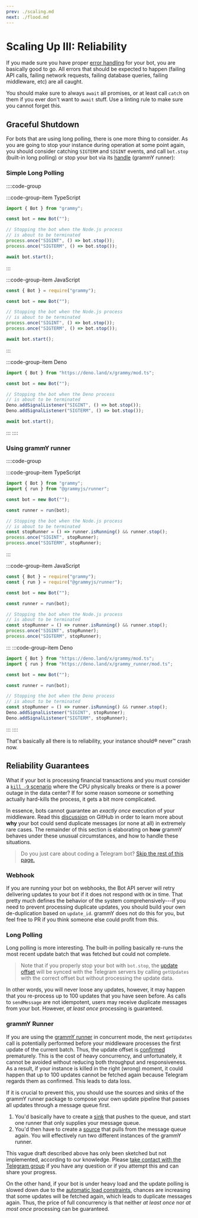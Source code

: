 ```yaml
---
prev: ./scaling.md
next: ./flood.md
---
```


# Scaling Up III: Reliability

If you made sure you have proper [error handling](../guide/errors.md) for your bot, you are basically good to go.
All errors that should be expected to happen (failing API calls, failing network requests, failing database queries, failing middleware, etc) are all caught.

You should make sure to always `await` all promises, or at least call `catch` on them if you ever don't want to `await` stuff.
Use a linting rule to make sure you cannot forget this.

## Graceful Shutdown

For bots that are using long polling, there is one more thing to consider.
As you are going to stop your instance during operation at some point again, you should consider catching `SIGTERM` and `SIGINT` events, and call `bot.stop` (built-in long polling) or stop your bot via its [handle](https://deno.land/x/grammy_runner/mod.ts?s=RunnerHandle#prop_stop) (grammY runner):

### Simple Long Polling

::::code-group

:::code-group-item TypeScript

```ts
import { Bot } from "grammy";

const bot = new Bot("");

// Stopping the bot when the Node.js process
// is about to be terminated
process.once("SIGINT", () => bot.stop());
process.once("SIGTERM", () => bot.stop());

await bot.start();
```

:::

:::code-group-item JavaScript

```js
const { Bot } = require("grammy");

const bot = new Bot("");

// Stopping the bot when the Node.js process
// is about to be terminated
process.once("SIGINT", () => bot.stop());
process.once("SIGTERM", () => bot.stop());

await bot.start();
```

:::

:::code-group-item Deno

```ts
import { Bot } from "https://deno.land/x/grammy/mod.ts";

const bot = new Bot("");

// Stopping the bot when the Deno process
// is about to be terminated
Deno.addSignalListener("SIGINT", () => bot.stop());
Deno.addSignalListener("SIGTERM", () => bot.stop());

await bot.start();
```

:::
::::

### Using grammY runner

::::code-group

:::code-group-item TypeScript

```ts
import { Bot } from "grammy";
import { run } from "@grammyjs/runner";

const bot = new Bot("");

const runner = run(bot);

// Stopping the bot when the Node.js process
// is about to be terminated
const stopRunner = () => runner.isRunning() && runner.stop();
process.once("SIGINT", stopRunner);
process.once("SIGTERM", stopRunner);
```

:::

:::code-group-item JavaScript

```js
const { Bot } = require("grammy");
const { run } = require("@grammyjs/runner");

const bot = new Bot("");

const runner = run(bot);

// Stopping the bot when the Node.js process
// is about to be terminated
const stopRunner = () => runner.isRunning() && runner.stop();
process.once("SIGINT", stopRunner);
process.once("SIGTERM", stopRunner);
```

:::
:::code-group-item Deno

```ts
import { Bot } from "https://deno.land/x/grammy/mod.ts";
import { run } from "https://deno.land/x/grammy_runner/mod.ts";

const bot = new Bot("");

const runner = run(bot);

// Stopping the bot when the Deno process
// is about to be terminated
const stopRunner = () => runner.isRunning() && runner.stop();
Deno.addSignalListener("SIGINT", stopRunner);
Deno.addSignalListener("SIGTERM", stopRunner);
```

:::
::::

That's basically all there is to reliability, your instance should:registered: never:tm: crash now.

## Reliability Guarantees

What if your bot is processing financial transactions and you must consider a [`kill -9` scenario](https://stackoverflow.com/questions/43724467/what-is-the-difference-between-kill-and-kill-9) where the CPU physically breaks or there is a power outage in the data center?
If for some reason someone or something actually hard-kills the process, it gets a bit more complicated.

In essence, bots cannot guarantee an _exactly once_ execution of your middleware.
Read this [discussion](https://github.com/tdlib/telegram-bot-api/issues/126) on GitHub in order to learn more about **why** your bot could send duplicate messages (or none at all) in extremely rare cases.
The remainder of this section is elaborating on **how** grammY behaves under these unusual circumstances, and how to handle these situations.

> Do you just care about coding a Telegram bot? [Skip the rest of this page.](./flood.md)

### Webhook

If you are running your bot on webhooks, the Bot API server will retry delivering updates to your bot if it does not respond with `OK` in time.
That pretty much defines the behavior of the system comprehensively---if you need to prevent processing duplicate updates, you should build your own de-duplication based on `update_id`.
grammY does not do this for you, but feel free to PR if you think someone else could profit from this.

### Long Polling

Long polling is more interesting.
The built-in polling basically re-runs the most recent update batch that was fetched but could not complete.

> Note that if you properly stop your bot with `bot.stop`, the [update offset](https://core.telegram.org/bots/api#getting-updates) will be synced with the Telegram servers by calling `getUpdates` with the correct offset but without processing the update data.

In other words, you will never loose any updates, however, it may happen that you re-process up to 100 updates that you have seen before.
As calls to `sendMessage` are not idempotent, users may receive duplicate messages from your bot.
However, _at least once_ processing is guaranteed.

### grammY Runner

If you are using the [grammY runner](../plugins/runner.md) in concurrent mode, the next `getUpdates` call is potentially performed before your middleware processes the first update of the current batch.
Thus, the update offset is [confirmed](https://core.telegram.org/bots/api#getupdates) prematurely.
This is the cost of heavy concurrency, and unfortunately, it cannot be avoided without reducing both throughput and responsiveness.
As a result, if your instance is killed in the right (wrong) moment, it could happen that up to 100 updates cannot be fetched again because Telegram regards them as confirmed.
This leads to data loss.

If it is crucial to prevent this, you should use the sources and sinks of the grammY runner package to compose your own update pipeline that passes all updates through a message queue first.

1. You'd basically have to create a [sink](https://deno.land/x/grammy_runner/mod.ts?s=UpdateSink) that pushes to the queue, and start one runner that only supplies your message queue.
2. You'd then have to create a [source](https://deno.land/x/grammy_runner/mod.ts?s=UpdateSource) that pulls from the message queue again.
   You will effectively run two different instances of the grammY runner.

This vague draft described above has only been sketched but not implemented, according to our knowledge.
Please [take contact with the Telegram group](https://t.me/grammyjs) if you have any question or if you attempt this and can share your progress.

On the other hand, if your bot is under heavy load and the update polling is slowed down due to the [automatic load constraints](../plugins/runner.md#sink), chances are increasing that some updates will be fetched again, which leads to duplicate messages again.
Thus, the price of full concurrency is that neither _at least once_ nor _at most once_ processing can be guaranteed.
